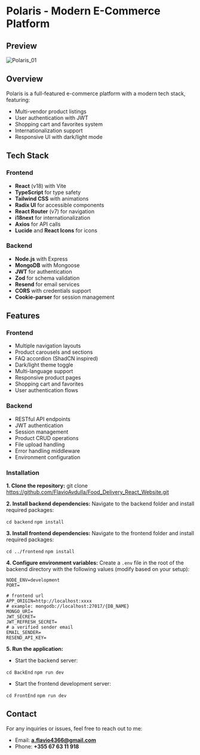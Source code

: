 # Polaris - Modern E-Commerce Platform


## Preview
![Polaris_01](https://github.com/user-attachments/assets/d4d55896-ec33-4b51-bf3f-bd3bba34b511)


## Overview

Polaris is a full-featured e-commerce platform with a modern tech stack, featuring:
- Multi-vendor product listings
- User authentication with JWT
- Shopping cart and favorites system
- Internationalization support
- Responsive UI with dark/light mode

## Tech Stack

### Frontend
- **React** (v18) with Vite
- **TypeScript** for type safety
- **Tailwind CSS** with animations
- **Radix UI** for accessible components
- **React Router** (v7) for navigation
- **i18next** for internationalization
- **Axios** for API calls
- **Lucide** and **React Icons** for icons

### Backend
- **Node.js** with Express
- **MongoDB** with Mongoose
- **JWT** for authentication
- **Zod** for schema validation
- **Resend** for email services
- **CORS** with credentials support
- **Cookie-parser** for session management

## Features

### Frontend
- Multiple navigation layouts
- Product carousels and sections
- FAQ accordion (ShadCN inspired)
- Dark/light theme toggle
- Multi-language support
- Responsive product pages
- Shopping cart and favorites
- User authentication flows

### Backend
- RESTful API endpoints
- JWT authentication
- Session management
- Product CRUD operations
- File upload handling
- Error handling middleware
- Environment configuration

### Installation

**1. Clone the repository:**
git clone https://github.com/FlavioAvdulla/Food_Delivery_React_Website.git

**2. Install backend dependencies:**
Navigate to the backend folder and install required packages:

`
cd backend
`
`
npm install
`

**3. Install frontend dependencies:**
Navigate to the frontend folder and install required packages:

`
cd ../frontend
`
`
npm install
`

**4. Configure environment variables:**
Create a `.env` file in the root of the backend directory with the following values (modify based on your setup):
```
NODE_ENV=development
PORT=

# frontend url
APP_ORIGIN=http://localhost:xxxx
# example: mongodb://localhost:27017/{DB_NAME}
MONGO_URI=
JWT_SECRET=
JWT_REFRESH_SECRET=
# a verified sender email
EMAIL_SENDER=
RESEND_API_KEY=
```

**5. Run the application:**
- Start the backend server:

`
cd BackEnd
`
`
npm run dev
`
- Start the frontend development server:

`
cd FrontEnd
`
`
npm run dev
`


## Contact
For any inquiries or issues, feel free to reach out to me:

- Email: **a.flavio4366@gmail.com**
- Phone: **+355 67 63 11 918**
